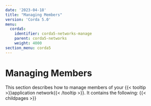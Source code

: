 ```yaml
---
date: '2023-04-18'
title: "Managing Members"
version: 'Corda 5.0'
menu:
  corda5:
    identifier: corda5-networks-manage
    parent: corda5-networks
    weight: 4000
section_menu: corda5
---
```

# Managing Members
This section describes how to manage members of your {{< tooltip >}}application network{{< /tooltip >}}. It contains the following:
{{< childpages >}}